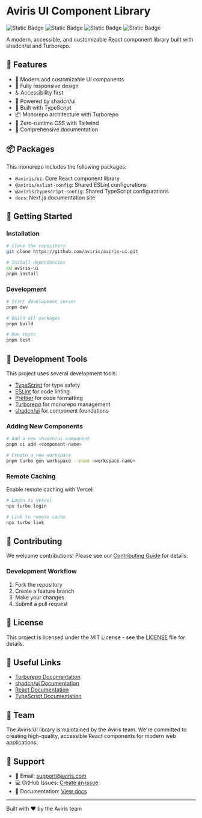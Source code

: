 # Aviris UI Component Library

![Static Badge](https://img.shields.io/badge/React-18.x-blue)
![Static Badge](https://img.shields.io/badge/TypeScript-5.x-blue)
![Static Badge](https://img.shields.io/badge/shadcn%2Fui-2.1.2-blue?link=https%3A%2F%2Fgithub.com%2Fshadcn%2Fui)
![Static Badge](https://img.shields.io/badge/Turborepo-latest-blue)

A modern, accessible, and customizable React component library built with shadcn/ui and Turborepo.

## 🌟 Features

- 🎨 Modern and customizable UI components
- 📱 Fully responsive design
- ♿ Accessibility first
- 🚀 Powered by shadcn/ui
- 🔧 Built with TypeScript
- 📦 Monorepo architecture with Turborepo
- 🎯 Zero-runtime CSS with Tailwind
- 📄 Comprehensive documentation

## 📦 Packages

This monorepo includes the following packages:

- `@aviris/ui`: Core React component library
- `@aviris/eslint-config`: Shared ESLint configurations
- `@aviris/typescript-config`: Shared TypeScript configurations
- `docs`: Next.js documentation site

## 🚀 Getting Started

### Installation

```bash
# Clone the repository
git clone https://github.com/aviris/aviris-ui.git

# Install dependencies
cd aviris-ui
pnpm install
```

### Development

```bash
# Start development server
pnpm dev

# Build all packages
pnpm build

# Run tests
pnpm test
```

## 🔧 Development Tools

This project uses several development tools:

- [TypeScript](https://www.typescriptlang.org/) for type safety
- [ESLint](https://eslint.org/) for code linting
- [Prettier](https://prettier.io) for code formatting
- [Turborepo](https://turbo.build/repo) for monorepo management
- [shadcn/ui](https://ui.shadcn.com) for component foundations

### Adding New Components

```bash
# Add a new shadcn/ui component
pnpm ui add <component-name>

# Create a new workspace
pnpm turbo gen workspace --name <workspace-name>
```

### Remote Caching

Enable remote caching with Vercel:

```bash
# Login to Vercel
npx turbo login

# Link to remote cache
npx turbo link
```

## 🤝 Contributing

We welcome contributions! Please see our [Contributing Guide](CONTRIBUTING.md) for details.

### Development Workflow

1. Fork the repository
2. Create a feature branch
3. Make your changes
4. Submit a pull request

## 📄 License

This project is licensed under the MIT License - see the [LICENSE](LICENSE) file for details.

## 🔗 Useful Links

- [Turborepo Documentation](https://turbo.build/repo/docs)
- [shadcn/ui Documentation](https://ui.shadcn.com/docs)
- [React Documentation](https://react.dev)
- [TypeScript Documentation](https://www.typescriptlang.org/docs)

## 👥 Team

The Aviris UI library is maintained by the Aviris team. We're committed to creating high-quality, accessible React components for modern web applications.

## 💬 Support

- 📧 Email: support@aviris.com
- 💻 GitHub Issues: [Create an issue](https://github.com/aviris/aviris-ui/issues)
- 📝 Documentation: [View docs](https://docs.aviris.com)

---

Built with ❤️ by the Aviris team
